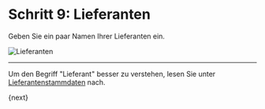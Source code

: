 <!-- add-breadcrumbs -->
# Schritt 9: Lieferanten


Geben Sie ein paar Namen Ihrer Lieferanten ein.

<img alt="Lieferanten" class="screenshot"
src="{{docs_base_url}}/v12/assets/img/setup-wizard/step-9.png">

---

Um den Begriff "Lieferant" besser zu verstehen, lesen Sie unter [Lieferantenstammdaten](/docs/v12/user/manual/de/buying/supplier.html) nach.

{next}
